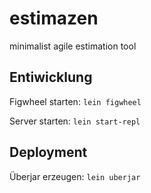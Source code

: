 # estimazen
minimalist agile estimation tool


## Entiwicklung
Figwheel starten: `lein figwheel`

Server starten: `lein start-repl`


## Deployment
Überjar erzeugen: `lein uberjar`
